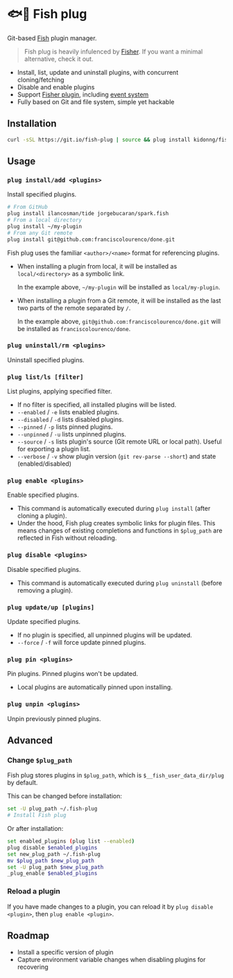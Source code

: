 # 🐟🔌 Fish plug

Git-based [Fish](https://fishshell.com/) plugin manager.

> Fish plug is heavily infulenced by [Fisher](https://github.com/jorgebucaran/fisher). If you want a minimal alternative, check it out.

- Install, list, update and uninstall plugins, with concurrent cloning/fetching
- Disable and enable plugins
- Support [Fisher plugin](https://github.com/jorgebucaran/fisher#creating-a-plugin), including [event system](https://github.com/jorgebucaran/fisher#event-system)
- Fully based on Git and file system, simple yet hackable

## Installation

```sh
curl -sSL https://git.io/fish-plug | source && plug install kidonng/fish-plug
```

## Usage

### `plug install/add <plugins>`

Install specified plugins.

```sh
# From GitHub
plug install ilancosman/tide jorgebucaran/spark.fish
# From a local directory
plug install ~/my-plugin
# From any Git remote
plug install git@github.com:franciscolourenco/done.git
```

Fish plug uses the familiar `<author>/<name>` format for referencing plugins.

- When installing a plugin from local, it will be installed as `local/<directory>` as a symbolic link.

  In the example above, `~/my-plugin` will be installed as `local/my-plugin`.

- When installing a plugin from a Git remote, it will be installed as the last two parts of the remote separated by `/`.

  In the example above, `git@github.com:franciscolourenco/done.git` will be installed as `franciscolourenco/done`.

### `plug uninstall/rm <plugins>`

Uninstall specified plugins.

### `plug list/ls [filter]`

List plugins, applying specified filter.

- If no filter is specified, all installed plugins will be listed.
- `--enabled` / `-e` lists enabled plugins.
- `--disabled` / `-d` lists disabled plugins.
- `--pinned` / `-p` lists pinned plugins.
- `--unpinned` / `-u` lists unpinned plugins.
- `--source` / `-s` lists plugin's source (Git remote URL or local path). Useful for exporting a plugin list.
- `--verbose` / `-v` show plugin version (`git rev-parse --short`) and state (enabled/disabled)

### `plug enable <plugins>`

Enable specified plugins.

- This command is automatically executed during `plug install` (after cloning a plugin).
- Under the hood, Fish plug creates symbolic links for plugin files. This means changes of existing completions and functions in `$plug_path` are reflected in Fish without reloading.

### `plug disable <plugins>`

Disable specified plugins.

- This command is automatically executed during `plug uninstall` (before removing a plugin).

### `plug update/up [plugins]`

Update specified plugins.

- If no plugin is specified, all unpinned plugins will be updated.
- `--force` / `-f` will force update pinned plugins.

### `plug pin <plugins>`

Pin plugins. Pinned plugins won't be updated.

- Local plugins are automatically pinned upon installing.

### `plug unpin <plugins>`

Unpin previously pinned plugins.

## Advanced

### Change `$plug_path`

Fish plug stores plugins in `$plug_path`, which is `$__fish_user_data_dir/plug` by default.

This can be changed before installation:

```sh
set -U plug_path ~/.fish-plug
# Install Fish plug
```

Or after installation:

```sh
set enabled_plugins (plug list --enabled)
plug disable $enabled_plugins
set new_plug_path ~/.fish-plug
mv $plug_path $new_plug_path
set -U plug_path $new_plug_path
_plug_enable $enabled_plugins
```

### Reload a plugin

If you have made changes to a plugin, you can reload it by `plug disable <plugin>`, then `plug enable <plugin>`.

## Roadmap

- Install a specific version of plugin
- Capture environment variable changes when disabling plugins for recovering
